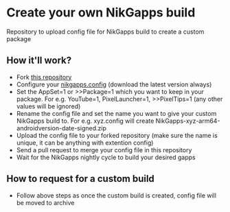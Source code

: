 # Create your own NikGapps build
Repository to upload config file for NikGapps build to create a custom package

## How it'll work?
- Fork [this repository](https://github.com/nikgapps/config)
- Configure your [nikgapps.config](https://sourceforge.net/projects/nikgapps/files/Releases/Config/nikgapps-config/) (download the latest version always)
- Set the AppSet=1 or >>Package=1 which you want to keep in your package. For e.g. YouTube=1, PixelLauncher=1, >>PixelTips=1 (any other values will be ignored)
- Rename the config file and set the name you want to give your custom NikGapps build to. For e.g. xyz.config will create NikGapps-xyz-arm64-androidversion-date-signed.zip 
- Upload the config file to your forked repository (make sure the name is unique, it can be anything with extention config)
- Send a pull request to merge your config file in this repository
- Wait for the NikGapps nightly cycle to build your desired gapps

## How to request for a custom build
- Follow above steps as once the custom build is created, config file will be moved to archive

